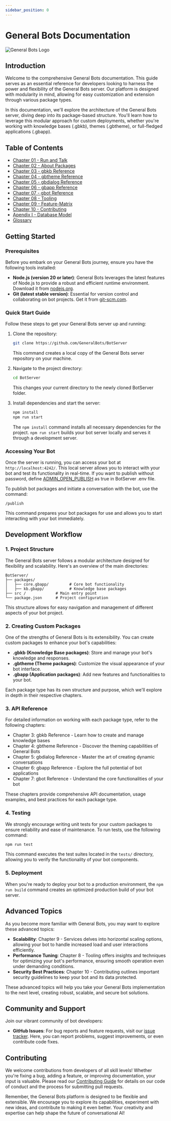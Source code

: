 ```yaml
---
sidebar_position: 0
---
```


# General Bots Documentation

![General Bots Logo](https://user-images.githubusercontent.com/65977273/94922431-949c3900-0490-11eb-800a-6b478d689f2a.png)

## Introduction

Welcome to the comprehensive General Bots documentation. This guide serves as an essential reference for developers looking to harness the power and flexibility of the General Bots server. Our platform is designed with modularity in mind, allowing for easy customization and extension through various package types.

In this documentation, we'll explore the architecture of the General Bots server, diving deep into its package-based structure. You'll learn how to leverage this modular approach for custom deployments, whether you're working with knowledge bases (.gbkb), themes (.gbtheme), or full-fledged applications (.gbapp).

## Table of Contents

* [Chapter 01 - Run and Talk](docs/chapter-01-run-and-talk)
* [Chapter 02 - About Packages](docs/chapter-02-the-package-based)
* [Chapter 03 - gbkb Reference](docs/chapter-03-gbkb-reference)
* [Chapter 04 - gbtheme Reference](docs/chapter-04-gbtheme-reference)
* [Chapter 05 - gbdialog Reference](docs/chapter-05-gbdialog-reference)
* [Chapter 06 - gbapp Reference](docs/chapter-06-gbapp-reference)
* [Chapter 07 - gbot Reference](docs/chapter-07-gbot-reference)
* [Chapter 08 - Tooling](docs/chapter-08-tooling)
* [Chapter 09 - Feature-Matrix](docs/chapter-09-feature-matrix)
* [Chapter 10 - Contributing](docs/chapter-10-contributing)
* [Apendix I - Database Model](docs/apendix-i-database-model)
* [Glossary](docs/glossary)

## Getting Started

### Prerequisites

Before you embark on your General Bots journey, ensure you have the following tools installed:

- **Node.js (version 20 or later)**: General Bots leverages the latest features of Node.js to provide a robust and efficient runtime environment. Download it from [nodejs.org](https://nodejs.org/en/download/).
- **Git (latest stable version)**: Essential for version control and collaborating on bot projects. Get it from [git-scm.com](https://git-scm.com/downloads).

### Quick Start Guide

Follow these steps to get your General Bots server up and running:

1. Clone the repository:
   ```bash
   git clone https://github.com/GeneralBots/BotServer
   ```
   This command creates a local copy of the General Bots server repository on your machine.

2. Navigate to the project directory:
   ```bash
   cd BotServer
   ```
   This changes your current directory to the newly cloned BotServer folder.

3. Install dependencies and start the server:
   ```bash
   npm install
   npm run start
   ```
   The `npm install` command installs all necessary dependencies for the project. `npm run start` builds your bot server locally and serves it through a development server.

### Accessing Your Bot

Once the server is running, you can access your bot at `http://localhost:4242/`. This local server allows you to interact with your bot and test its functionality in real-time. If you want to publish
without password, define [ADMIN_OPEN_PUBLISH](./docs/chapter-07-gbot-reference#enviroment-variables-reference) as true in BotServer .env file.

To publish bot packages and initiate a conversation with the bot, use the command:

```
/publish
```
This command prepares your bot packages for use and allows you to start interacting with your bot immediately.

## Development Workflow

### 1. Project Structure

The General Bots server follows a modular architecture designed for flexibility and scalability. Here's an overview of the main directories:

```
BotServer/
├── packages/
│   ├── core.gbapp/         # Core bot functionality
│   ├── kb.gbapp/           # Knowledge base packages
├── src /             # Main entry point
└── package.json      # Project configuration
```

This structure allows for easy navigation and management of different aspects of your bot project.

### 2. Creating Custom Packages

One of the strengths of General Bots is its extensibility. You can create custom packages to enhance your bot's capabilities:

- **.gbkb (Knowledge Base packages)**: Store and manage your bot's knowledge and responses.
- **.gbtheme (Theme packages)**: Customize the visual appearance of your bot interface.
- **.gbapp (Application packages)**: Add new features and functionalities to your bot.

Each package type has its own structure and purpose, which we'll explore in depth in their respective chapters.

### 3. API Reference

For detailed information on working with each package type, refer to the following chapters:

- Chapter 3: gbkb Reference - Learn how to create and manage knowledge bases
- Chapter 4: gbtheme Reference - Discover the theming capabilities of General Bots
- Chapter 5: gbdialog Reference - Master the art of creating dynamic conversations
- Chapter 6: gbapp Reference - Explore the full potential of bot applications
- Chapter 7: gbot Reference - Understand the core functionalities of your bot

These chapters provide comprehensive API documentation, usage examples, and best practices for each package type.

### 4. Testing

We strongly encourage writing unit tests for your custom packages to ensure reliability and ease of maintenance. To run tests, use the following command:

```bash
npm run test
```

This command executes the test suites located in the `tests/` directory, allowing you to verify the functionality of your bot components.

### 5. Deployment

When you're ready to deploy your bot to a production environment, the `npm run build` command creates an optimized production build of your bot server.

## Advanced Topics

As you become more familiar with General Bots, you may want to explore these advanced topics:

- **Scalability**: Chapter 9 - Services delves into horizontal scaling options, allowing your bot to handle increased load and user interactions efficiently.
- **Performance Tuning**: Chapter 8 - Tooling offers insights and techniques for optimizing your bot's performance, ensuring smooth operation even under demanding conditions.
- **Security Best Practices**: Chapter 10 - Contributing outlines important security guidelines to keep your bot and its data protected.

These advanced topics will help you take your General Bots implementation to the next level, creating robust, scalable, and secure bot solutions.

## Community and Support

Join our vibrant community of bot developers:

- **GitHub Issues**: For bug reports and feature requests, visit our [issue tracker](https://github.com/GeneralBots/BotServer/issues). Here, you can report problems, suggest improvements, or even contribute code fixes.

## Contributing

We welcome contributions from developers of all skill levels! Whether you're fixing a bug, adding a feature, or improving documentation, your input is valuable. Please read our [Contributing Guide](docs/chapter-10-contributing) for details on our code of conduct and the process for submitting pull requests.

Remember, the General Bots platform is designed to be flexible and extensible. We encourage you to explore its capabilities, experiment with new ideas, and contribute to making it even better. Your creativity and expertise can help shape the future of conversational AI!